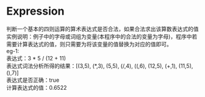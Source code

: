 # Expression
判断一个基本的四则运算的算术表达式是否合法，如果合法求出该算数表达式的值
实例说明：例子中的字母或词组为变量(本程序中的合法的变量为字母)，程序中若需要计算表达式的值，则只需要为将该变量的值替换为对应的值即可。   
eg-1:  
表达式：3 * 5 / (12 + 11)  
表达式词法分析所得的结果：\[(3,5), (*,3), (5,5), (/,4), ((,6), (12,5), (+,1), (11,5), (),7)\]  
表达式是否正确：true  
计算表达式的值：0.6522  


